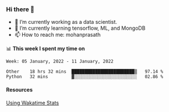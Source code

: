 ### Hi there 👋

- 🔭 I’m currently working as a data scientist.
- 🌱 I’m currently learning tensorflow, ML, and MongoDB
- 📫 How to reach me: mohanprasath

📊 **This week I spent my time on**
<!--START_SECTION:waka-->
```text
Week: 05 January, 2022 - 11 January, 2022

Other    18 hrs 32 mins  ████████████████████████▒   97.14 % 
Python   32 mins         ▓░░░░░░░░░░░░░░░░░░░░░░░░   02.86 % 
```
<!--END_SECTION:waka-->

#### Resources
[Using Wakatime Stats](https://github.com/marketplace/actions/waka-readme)

